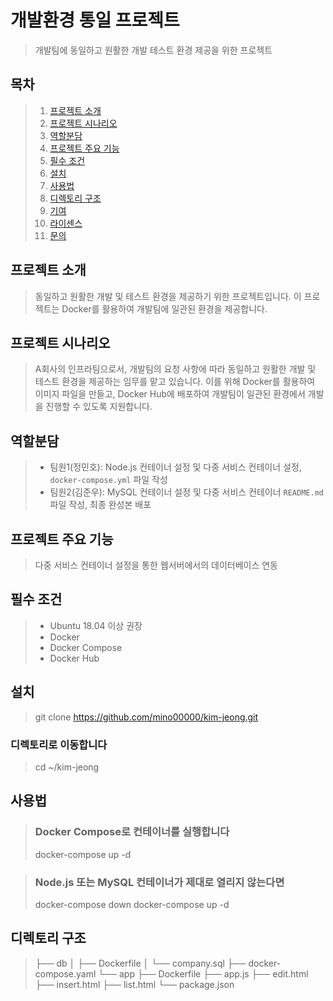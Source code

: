 # 개발환경 통일 프로젝트

> 개발팀에 동일하고 원활한 개발 테스트 환경 제공을 위한 프로젝트

## 목차
> 1. [프로젝트 소개](#프로젝트-소개)
> 2. [프로젝트 시나리오](#프로젝트-시나리오)
> 3. [역할분담](#역할분담)
> 4. [프로젝트 주요 기능](#프로젝트-주요-기능)
> 5. [필수 조건](#필수-조건)
> 6. [설치](#설치)
> 7. [사용법](#사용법)
> 8. [디렉토리 구조](#디렉토리-구조)
> 9. [기여](#기여)
> 10. [라이센스](#라이센스)
> 11. [문의](#문의)

## 프로젝트 소개
> 동일하고 원활한 개발 및 테스트 환경을 제공하기 위한 프로젝트입니다. 이 프로젝트는 Docker를 활용하여 개발팀에 일관된 환경을 제공합니다.

## 프로젝트 시나리오
> A회사의 인프라팀으로서, 개발팀의 요청 사항에 따라 동일하고 원활한 개발 및 테스트 환경을 제공하는 임무를 맡고 있습니다. 이를 위해 Docker를 활용하여 이미지 파일을 만들고, Docker Hub에 배포하여 개발팀이 일관된 환경에서 개발을 진행할 수 있도록 지원합니다.

## 역할분담
> - 팀원1(정민호): Node.js 컨테이너 설정 및 다중 서비스 컨테이너 설정, `docker-compose.yml` 파일 작성
> - 팀원2(김준우): MySQL 컨테이너 설정 및 다중 서비스 컨테이너 `README.md` 파일 작성, 최종 완성본 배포

## 프로젝트 주요 기능
> 다중 서비스 컨테이너 설정을 통한 웹서버에서의 데이터베이스 연동

## 필수 조건
> - Ubuntu 18.04 이상 권장
> - Docker
> - Docker Compose
> - Docker Hub

## 설치
> git clone https://github.com/mino00000/kim-jeong.git

### 디렉토리로 이동합니다
> cd ~/kim-jeong

## 사용법
> ### Docker Compose로 컨테이너를 실행합니다
> docker-compose up -d

> ### Node.js 또는 MySQL 컨테이너가 제대로 열리지 않는다면
> docker-compose down
> docker-compose up -d

## 디렉토리 구조
> ├── db
> │   ├── Dockerfile
> │   └── company.sql
> ├── docker-compose.yaml
> └── app
>     ├── Dockerfile
>     ├── app.js
>     ├── edit.html
>     ├── insert.html
>     ├── list.html
>     └── package.json

    

